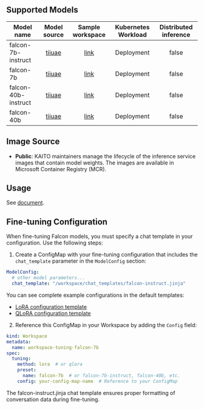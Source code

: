 ## Supported Models
| Model name          |                        Model source                         |                                Sample workspace                                 | Kubernetes Workload | Distributed inference |
|---------------------|:-----------------------------------------------------------:|:-------------------------------------------------------------------------------:|:-------------------:|:---------------------:|
| falcon-7b-instruct  | [tiiuae](https://huggingface.co/tiiuae/falcon-7b-instruct)  | [link](../../../../examples/inference/kaito_workspace_falcon_7b-instruct.yaml)  |     Deployment      |         false         |
| falcon-7b           |      [tiiuae](https://huggingface.co/tiiuae/falcon-7b)      |      [link](../../../../examples/inference/kaito_workspace_falcon_7b.yaml)      |     Deployment      |         false         |
| falcon-40b-instruct | [tiiuae](https://huggingface.co/tiiuae/falcon-40b-instruct) | [link](../../../../examples/inference/kaito_workspace_falcon_40b-instruct.yaml) |     Deployment      |         false         |
| falcon-40b          |     [tiiuae](https://huggingface.co/tiiuae/falcon-40b)      |     [link](../../../../examples/inference/kaito_workspace_falcon_40b.yaml)      |     Deployment      |         false         |

## Image Source
- **Public**: KAITO maintainers manage the lifecycle of the inference service images that contain model weights. The images are available in Microsoft Container Registry (MCR).

## Usage

See [document](../../../../docs/inference/README.md).

## Fine-tuning Configuration

When fine-tuning Falcon models, you must specify a chat template in your configuration. Use the following steps:

1. Create a ConfigMap with your fine-tuning configuration that includes the `chat_template` parameter in the `ModelConfig` section:

```yaml
ModelConfig:
  # other model parameters...
  chat_template: "/workspace/chat_templates/falcon-instruct.jinja"
```

You can see complete example configurations in the default templates:
- [LoRA configuration template](../../../../charts/kaito/workspace/templates/lora-params.yaml)
- [QLoRA configuration template](../../../../charts/kaito/workspace/templates/qlora-params.yaml)

2. Reference this ConfigMap in your Workspace by adding the `Config` field:

```yaml
kind: Workspace
metadata:
  name: workspace-tuning-falcon-7b
spec:
  tuning:
    method: lora  # or qlora
    preset:
      name: falcon-7b  # or falcon-7b-instruct, falcon-40b, etc.
    config: your-config-map-name  # Reference to your ConfigMap
```

The falcon-instruct.jinja chat template ensures proper formatting of conversation data during fine-tuning.
